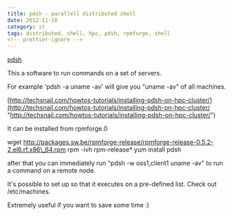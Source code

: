 ```yaml
---
title: pdsh - parallell distributed shell
date: 2012-11-10
category: it
tags: distributed, shell, hpc, pdsh, rpmforge, shell
<!-- prettier-ignore -->
---
```


[pdsh](https://code.google.com/p/pdsh/ "https://code.google.com/p/pdsh/")

This a software to run commands on a set of servers.

For example 'pdsh -a uname -av' will give you "uname -av" of all machines.

[http://techsnail.com/howtos-tutorials/installing-pdsh-on-hpc-cluster/](http://techsnail.com/howtos-tutorials/installing-pdsh-on-hpc-cluster/ "http://techsnail.com/howtos-tutorials/installing-pdsh-on-hpc-cluster/")

It can be installed from rpmforge.0

wget <http://packages.sw.be/rpmforge-release/rpmforge-release-0.5.2-2.el6.rf.x86\_64.rpm>
rpm -ivh rpm-release\*
yum install pdsh

after that you can immediately run "pdsh -w oss1,client1 uname -av" to run a command on a remote node.

It's possible to set up so that it executes on a pre-defined list. Check out /etc/machines.

Extremely useful if you want to save some time :)
